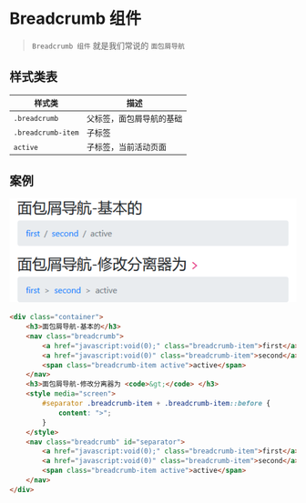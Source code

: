 <!--
+===============================================================================
| @Author: madnesslin(地上马)
+===============================================================================
| @Phone: +86 13695746767
+===============================================================================
| @Date: 2018-12-31 10:24:11
+===============================================================================
| @Email: linjialiang@163.com
+===============================================================================
| @Last modified time: 2018-12-31 10:58:25
+===============================================================================
-->

# Breadcrumb 组件

> `Breadcrumb 组件` 就是我们常说的 `面包屑导航`

## 样式类表

| 样式类             | 描述                     |
| ------------------ | ------------------------ |
| `.breadcrumb`      | 父标签，面包屑导航的基础 |
| `.breadcrumb-item` | 子标签                   |
| `active`           | 子标签，当前活动页面     |

## 案例

![面包屑导航](./static/面包屑导航.png)

```html
<div class="container">
    <h3>面包屑导航-基本的</h3>
    <nav class="breadcrumb">
        <a href="javascript:void(0);" class="breadcrumb-item">first</a>
        <a href="javascript:void(0)" class="breadcrumb-item">second</a>
        <span class="breadcrumb-item active">active</span>
    </nav>
    <h3>面包屑导航-修改分离器为 <code>&gt;</code> </h3>
    <style media="screen">
        #separator .breadcrumb-item + .breadcrumb-item::before {
            content: ">";
        }
    </style>
    <nav class="breadcrumb" id="separator">
        <a href="javascript:void(0);" class="breadcrumb-item">first</a>
        <a href="javascript:void(0)" class="breadcrumb-item">second</a>
        <span class="breadcrumb-item active">active</span>
    </nav>
</div>
```
